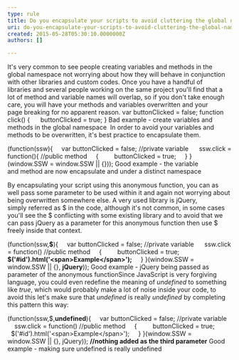 ```yaml
---
type: rule
title: Do you encapsulate your scripts to avoid cluttering the global namespace and clashing with other scripts?
uri: do-you-encapsulate-your-scripts-to-avoid-cluttering-the-global-namespace-and-clashing-with-other-scripts
created: 2015-05-28T05:30:10.0000000Z
authors: []

---
```


 It's very common to see people creating variables and methods in the global namespace not worrying about how they will behave in conjunction with other libraries and custom codes. Once you have a handful of libraries and several people working on the same project you'll find that a lot of method and variable names will overlap, so if you don't take enough care, you will have your methods and variables overwritten and your page breaking for no apparent reason. 
var buttonClicked = false;
function click()
{
     buttonClicked = true;
}​
​​​​​Bad example - create variables and methods in the global namespace 
In order to avoid your variables and methods to be overwritten, it's best practice to encapsulate them.

​​(function(ssw){
    var buttonClicked = false; //private variable 
    ssw.click = function(){​ //public method
    {
        buttonClicked = true;
    }
}(window.SSW = window.SSW || {}));
​Good example - the variable and method are now encapsulate and under a distinct namespace

​​By encapsulating your script using this anonymous function, you can as well pass some parameter to be used within it and again not worrying about being overwritten somewhere else.​ A very used library is jQuery, simply referred as $ in the code, although ​it's not common, in some cases you'll see the $ conflicting with some existing library and to avoid that we can pass jQuery as a parameter for this anonymous function then use $ freely inside that context.

​​​(function(ssw,**$**){
    var buttonClicked = false; //private variable 
    ssw.click = function()​ //public method
    {
        buttonClicked = true;
        **$('#id').html('&lt;span&gt;Example&lt;/span&gt;');**
    }
}(window.SSW = window.SSW || {}, **jQuery**));
​​​Good example - jQuery being passed as parameter of the anonymous function
​​​Since JavaScript is very forgiving language, you could even redefine the meaning of *undefined* to something like *true*, which would probably make a lot of noise inside your code, to avoid this let's make sure that *undefined* is really *undefined* by completing this pattern this way:

(function(ssw,$,**undefined**){
    var buttonClicked = false; //private variable 
    ssw.click = function()​ //public method
    {
        buttonClicked = true;
        $('#id').html('&lt;span&gt;Example&lt;/span&gt;');
    }
}(window.SSW = window.SSW || {}, jQuery));​ **//nothing added as the third parameter**
​​​Good example - making sure undefined is really undefined


